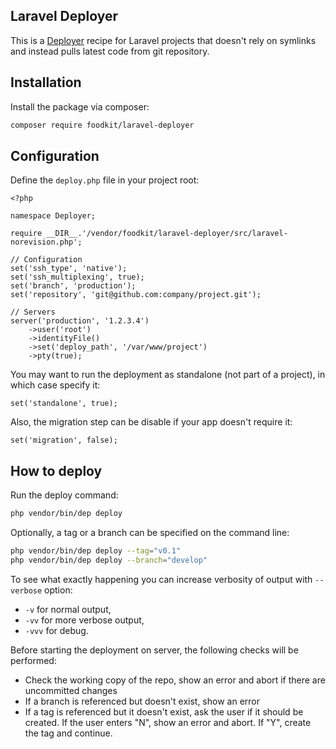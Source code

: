 ## Laravel Deployer

This is a [Deployer](https://deployer.org) recipe for Laravel projects that doesn't rely on symlinks
and instead pulls latest code from git repository. 

## Installation

Install the package via composer:

``` sh
composer require foodkit/laravel-deployer
```

## Configuration

Define the `deploy.php` file in your project root:

```
<?php

namespace Deployer;

require __DIR__.'/vendor/foodkit/laravel-deployer/src/laravel-norevision.php';

// Configuration
set('ssh_type', 'native');
set('ssh_multiplexing', true);
set('branch', 'production');
set('repository', 'git@github.com:company/project.git');

// Servers
server('production', '1.2.3.4')
    ->user('root')
    ->identityFile()
    ->set('deploy_path', '/var/www/project')
    ->pty(true);

```

You may want to run the deployment as standalone (not part of a project), in which case specify it:

```
set('standalone', true);
```

Also, the migration step can be disable if your app doesn't require it:

```
set('migration', false);
```

## How to deploy

Run the deploy command:

``` sh
php vendor/bin/dep deploy
```

Optionally, a tag or a branch can be specified on the command line:

``` sh
php vendor/bin/dep deploy --tag="v0.1"
php vendor/bin/dep deploy --branch="develop"
```

To see what exactly happening you can increase verbosity of output with `--verbose` option: 

* `-v`  for normal output,
* `-vv`  for more verbose output,
* `-vvv`  for debug.

Before starting the deployment on server, the following checks will be performed:

* Check the working copy of the repo, show an error and abort if there are uncommitted changes
* If a branch is referenced but doesn't exist, show an error
* If a tag is referenced but it doesn't exist, ask the user if it should be created. 
If the user enters "N", show an error and abort. If "Y", create the tag and continue.
